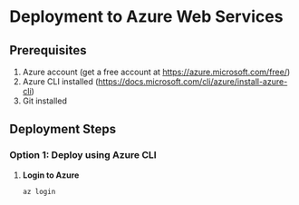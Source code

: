# Deployment to Azure Web Services

## Prerequisites

1. Azure account (get a free account at https://azure.microsoft.com/free/)
2. Azure CLI installed (https://docs.microsoft.com/cli/azure/install-azure-cli)
3. Git installed

## Deployment Steps

### Option 1: Deploy using Azure CLI

1. **Login to Azure**
   ```bash
   az login